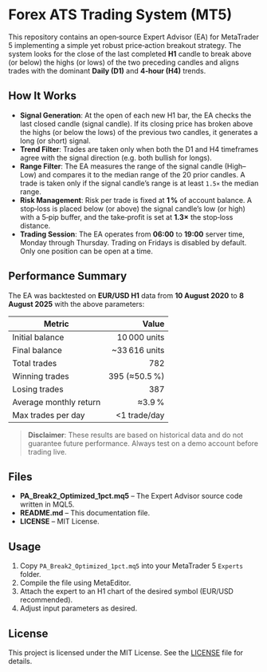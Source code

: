 
# Forex ATS Trading System (MT5)

This repository contains an open‑source Expert Advisor (EA) for MetaTrader 5 implementing a simple yet robust price‑action breakout strategy. The system looks for the close of the last completed **H1** candle to break above (or below) the highs (or lows) of the two preceding candles and aligns trades with the dominant **Daily (D1)** and **4‑hour (H4)** trends.  

## How It Works

* **Signal Generation**: At the open of each new H1 bar, the EA checks the last closed candle (signal candle). If its closing price has broken above the highs (or below the lows) of the previous two candles, it generates a long (or short) signal.  
* **Trend Filter**: Trades are taken only when both the D1 and H4 timeframes agree with the signal direction (e.g. both bullish for longs).  
* **Range Filter**: The EA measures the range of the signal candle (High–Low) and compares it to the median range of the 20 prior candles. A trade is taken only if the signal candle’s range is at least `1.5×` the median range.  
* **Risk Management**: Risk per trade is fixed at **1 %** of account balance. A stop‑loss is placed below (or above) the signal candle’s low (or high) with a 5‑pip buffer, and the take‑profit is set at **1.3×** the stop‑loss distance.  
* **Trading Session**: The EA operates from **06:00** to **19:00** server time, Monday through Thursday. Trading on Fridays is disabled by default. Only one position can be open at a time.

## Performance Summary

The EA was backtested on **EUR/USD H1** data from **10 August 2020** to **8 August 2025** with the above parameters:

| Metric                | Value         |
|-----------------------|--------------:|
| Initial balance       | 10 000 units  |
| Final balance         | ~33 616 units |
| Total trades          | 782           |
| Winning trades        | 395 (≈50.5 %) |
| Losing trades         | 387           |
| Average monthly return| ≈3.9 %        |
| Max trades per day    | <1 trade/day  |

> **Disclaimer**: These results are based on historical data and do not guarantee future performance. Always test on a demo account before trading live.

## Files

* **PA_Break2_Optimized_1pct.mq5** – The Expert Advisor source code written in MQL5.  
* **README.md** – This documentation file.  
* **LICENSE** – MIT License.

## Usage

1. Copy `PA_Break2_Optimized_1pct.mq5` into your MetaTrader 5 `Experts` folder.  
2. Compile the file using MetaEditor.  
3. Attach the expert to an H1 chart of the desired symbol (EUR/USD recommended).  
4. Adjust input parameters as desired.

## License

This project is licensed under the MIT License. See the [LICENSE](LICENSE) file for details.
